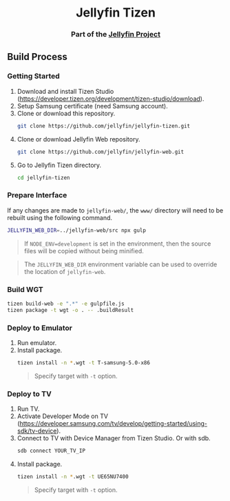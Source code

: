 <h1 align="center">Jellyfin Tizen</h1>
<h3 align="center">Part of the <a href="https://jellyfin.media">Jellyfin Project</a></h3>

## Build Process

### Getting Started

1. Download and install Tizen Studio (<a href="https://developer.tizen.org/development/tizen-studio/download">https://developer.tizen.org/development/tizen-studio/download</a>).
2. Setup Samsung certificate (need Samsung account).
3. Clone or download this repository.
   ```sh
   git clone https://github.com/jellyfin/jellyfin-tizen.git
   ```
4. Clone or download Jellyfin Web repository.
   ```sh
   git clone https://github.com/jellyfin/jellyfin-web.git
   ```
5. Go to Jellyfin Tizen directory.
   ```sh
   cd jellyfin-tizen
   ```

### Prepare Interface

If any changes are made to `jellyfin-web/`, the `www/` directory will need to be rebuilt using the following command.

```sh
JELLYFIN_WEB_DIR=../jellyfin-web/src npx gulp
```

> If `NODE_ENV=development` is set in the environment, then the source files will be copied without being minified.

> The `JELLYFIN_WEB_DIR` environment variable can be used to override the location of `jellyfin-web`.

### Build WGT

```sh
tizen build-web -e ".*" -e gulpfile.js
tizen package -t wgt -o . -- .buildResult
```

### Deploy to Emulator

1. Run emulator.
2. Install package.
   ```sh
   tizen install -n *.wgt -t T-samsung-5.0-x86
   ```
   > Specify target with `-t` option.

### Deploy to TV

1. Run TV.
2. Activate Developer Mode on TV (<a href="https://developer.samsung.com/tv/develop/getting-started/using-sdk/tv-device">https://developer.samsung.com/tv/develop/getting-started/using-sdk/tv-device</a>).
3. Connect to TV with Device Manager from Tizen Studio. Or with sdb.
   ```sh
   sdb connect YOUR_TV_IP
   ```
4. Install package.
   ```sh
   tizen install -n *.wgt -t UE65NU7400
   ```
   > Specify target with `-t` option.
